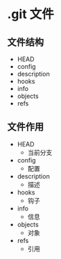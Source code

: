 # .git 文件

## 文件结构

- HEAD
- config
- description
- hooks
- info
- objects
- refs

## 文件作用

- HEAD
  - 当前分支
- config
  - 配置
- description
  - 描述
- hooks
  - 钩子
- info
  - 信息
- objects
  - 对象
- refs
  - 引用
